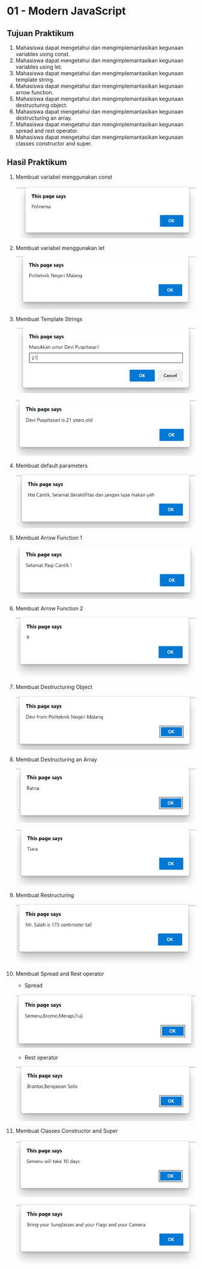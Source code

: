 # 01 - Modern JavaScript

## Tujuan Praktikum
1. Mahasiswa dapat mengetahui dan mengimplemantasikan kegunaan variables using const.
2. Mahasiswa dapat mengetahui dan mengimplemantasikan kegunaan variables using let.
3. Mahasiswa dapat mengetahui dan mengimplemantasikan kegunaan template string.
4. Mahasiswa dapat mengetahui dan mengimplemantasikan kegunaan arrow function.
5. Mahasiswa dapat mengetahui dan mengimplemantasikan kegunaan destructuring object.
6. Mahasiswa dapat mengetahui dan mengimplemantasikan kegunaan destructuring an array.
7. Mahasiswa dapat mengetahui dan mengimplemantasikan kegunaan spread and rest operator.
8. Mahasiswa dapat mengetahui dan mengimplemantasikan kegunaan classes constructor and
super.

## Hasil Praktikum 

1. Membuat variabel menggunakan const

    ![Screenshot](img/1.PNG)

2. Membuat variabel menggunakan let

    ![Screenshot](img/2.PNG)

3. Membuat Template Strings

    ![Screenshot](img/3.PNG)

    ![Screenshot](img/3.1.PNG)

4. Membuat default parameters

    ![Screenshot](img/4.PNG)

5. Membuat Arrow Function 1

    ![Screenshot](img/5.PNG)

6. Membuat Arrow Function 2

    ![Screenshot](img/6.PNG)

7. Membuat Destructuring Object

    ![Screenshot](img/7.PNG)

8. Membuat Destructuring an Array

    ![Screenshot](img/8.PNG)

    ![Screenshot](img/8.1.PNG)

9. Membuat Restructuring

    ![Screenshot](img/9.PNG)

10. Membuat Spread and Rest operator

    - Spread
    
    ![Screenshot](img/10.PNG)

    - Rest operator

    ![Screenshot](img/10.1.PNG)

11. Membuat Classes Constructor and Super

    ![Screenshot](img/11.PNG)

    ![Screenshot](img/11.1.PNG)